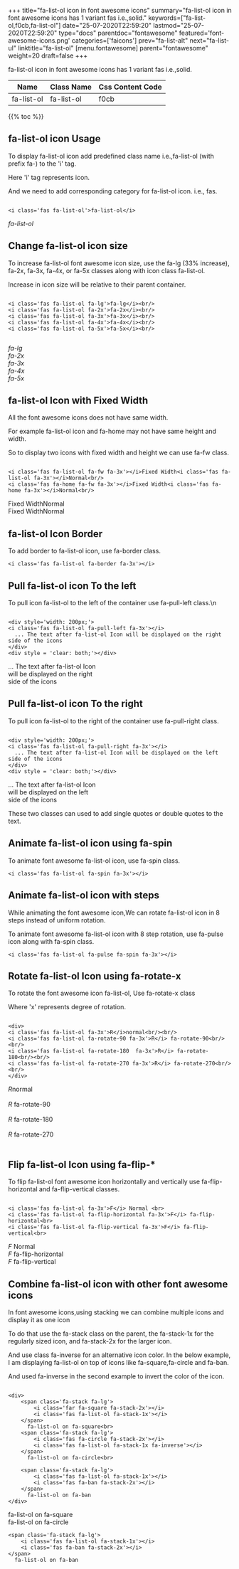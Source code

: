 +++
title="fa-list-ol icon in font awesome icons"
summary="fa-list-ol icon in font awesome icons has 1 variant fas i.e.,solid."
keywords=["fa-list-ol,f0cb,fa-list-ol"]
date="25-07-2020T22:59:20"
lastmod="25-07-2020T22:59:20"
type="docs"
parentdoc="fontawesome"
featured='font-awesome-icons.png'
categories=['faicons']
prev="fa-list-alt"
next="fa-list-ul"
linktitle="fa-list-ol"
[menu.fontawesome]
parent="fontawesome"
weight=20
draft=false
+++


fa-list-ol icon in font awesome icons has 1 variant fas i.e.,solid.

<div class='table-responsive'><table class='table'><thead><tr><th>Name</th><th>Class Name</th><th>Css Content Code</th></tr></thead><tbody><tr><td>fa-list-ol</td><td>fa-list-ol</td><td>f0cb</td></tr></tbody></table></div>


{{% toc %}}


## fa-list-ol icon Usage

To display fa-list-ol icon add predefined class name i.e.,fa-list-ol (with prefix fa-) to the 'i' tag.

Here 'i' tag represents icon.

And we need to add corresponding category for fa-list-ol icon. i.e., fas.


```

<i class='fas fa-list-ol'>fa-list-ol</i>
```

<i class='fas fa-list-ol'>fa-list-ol</i>




## Change fa-list-ol icon size
To increase fa-list-ol font awesome icon size, use the fa-lg (33% increase), fa-2x, fa-3x, fa-4x, or fa-5x classes along with icon class fa-list-ol.

Increase in icon size will be relative to their parent container. 

```

<i class='fas fa-list-ol fa-lg'>fa-lg</i><br/>
<i class='fas fa-list-ol fa-2x'>fa-2x</i><br/>
<i class='fas fa-list-ol fa-3x'>fa-3x</i><br/>
<i class='fas fa-list-ol fa-4x'>fa-4x</i><br/>
<i class='fas fa-list-ol fa-5x'>fa-5x</i><br/>
            
```

<i class='fas fa-list-ol fa-lg'>fa-lg</i><br/>
<i class='fas fa-list-ol fa-2x'>fa-2x</i><br/>
<i class='fas fa-list-ol fa-3x'>fa-3x</i><br/>
<i class='fas fa-list-ol fa-4x'>fa-4x</i><br/>
<i class='fas fa-list-ol fa-5x'>fa-5x</i><br/>
            



## fa-list-ol Icon with Fixed Width 

All the font awesome icons does not have same width.

For example fa-list-ol icon and fa-home may not have same height and width.

So to display two icons with fixed width and height we can use fa-fw class.


```

<i class='fas fa-list-ol fa-fw fa-3x'></i>Fixed Width<i class='fas fa-list-ol fa-3x'></i>Normal<br/>
<i class='fas fa-home fa-fw fa-3x'></i>Fixed Width<i class='fas fa-home fa-3x'></i>Normal<br/>
```

<i class='fas fa-list-ol fa-fw fa-3x'></i>Fixed Width<i class='fas fa-list-ol fa-3x'></i>Normal<br/>
<i class='fas fa-home fa-fw fa-3x'></i>Fixed Width<i class='fas fa-home fa-3x'></i>Normal<br/>



## fa-list-ol Icon Border 

To add border to fa-list-ol icon, use fa-border class.


```
<i class='fas fa-list-ol fa-border fa-3x'></i>

```
<i class='fas fa-list-ol fa-border fa-3x'></i>





## Pull fa-list-ol icon To the left

To pull icon fa-list-ol to the left of the container use fa-pull-left class.\n

```

<div style='width: 200px;'>
<i class='fas fa-list-ol fa-pull-left fa-3x'></i>
  ... The text after fa-list-ol Icon will be displayed on the right side of the icons
</div>
<div style = 'clear: both;'></div>
```

<div style='width: 200px;'>
<i class='fas fa-list-ol fa-pull-left fa-3x'></i>
  ... The text after fa-list-ol Icon will be displayed on the right side of the icons
</div>
<div style = 'clear: both;'></div>




## Pull fa-list-ol icon To the right
To pull icon fa-list-ol to the right of the container use fa-pull-right class.

```

<div style='width: 200px;'>
<i class='fas fa-list-ol fa-pull-right fa-3x'></i>
  ... The text after fa-list-ol Icon will be displayed on the left side of the icons
</div>
<div style = 'clear: both;'></div>
```

<div style='width: 200px;'>
<i class='fas fa-list-ol fa-pull-right fa-3x'></i>
  ... The text after fa-list-ol Icon will be displayed on the left side of the icons
</div>
<div style = 'clear: both;'></div>

These two classes can used to add single quotes or double quotes to the text.


## Animate fa-list-ol icon using fa-spin
To animate font awesome fa-list-ol icon, use fa-spin class.

```
<i class='fas fa-list-ol fa-spin fa-3x'></i>
```
<i class='fas fa-list-ol fa-spin fa-3x'></i>




## Animate fa-list-ol icon with steps
While animating the font awesome icon,We can rotate fa-list-ol icon in 8 steps instead of uniform rotation.

To animate font awesome fa-list-ol icon with 8 step rotation, use fa-pulse icon along with fa-spin class.


```
<i class='fas fa-list-ol fa-pulse fa-spin fa-3x'></i>

```
<i class='fas fa-list-ol fa-pulse fa-spin fa-3x'></i>





## Rotate fa-list-ol Icon using fa-rotate-x
To rotate the font awesome icon fa-list-ol, Use fa-rotate-x class

Where 'x' represents degree of rotation.


```

<div>
<i class='fas fa-list-ol fa-3x'>R</i>normal<br/><br/>
<i class='fas fa-list-ol fa-rotate-90 fa-3x'>R</i> fa-rotate-90<br/><br/> 
<i class='fas fa-list-ol fa-rotate-180  fa-3x'>R</i> fa-rotate-180<br/><br/> 
<i class='fas fa-list-ol fa-rotate-270 fa-3x'>R</i> fa-rotate-270<br/><br/>
</div>
```

<div>
<i class='fas fa-list-ol fa-3x'>R</i>normal<br/><br/>
<i class='fas fa-list-ol fa-rotate-90 fa-3x'>R</i> fa-rotate-90<br/><br/> 
<i class='fas fa-list-ol fa-rotate-180  fa-3x'>R</i> fa-rotate-180<br/><br/> 
<i class='fas fa-list-ol fa-rotate-270 fa-3x'>R</i> fa-rotate-270<br/><br/>
</div>




## Flip fa-list-ol Icon using fa-flip-*
To flip fa-list-ol font awesome icon horizontally and vertically use fa-flip-horizontal and fa-flip-vertical classes. 

```

<i class='fas fa-list-ol fa-3x'>F</i> Normal <br>
<i class='fas fa-list-ol fa-flip-horizontal fa-3x'>F</i> fa-flip-horizontal<br>
<i class='fas fa-list-ol fa-flip-vertical fa-3x'>F</i> fa-flip-vertical<br>
```

<i class='fas fa-list-ol fa-3x'>F</i> Normal <br>
<i class='fas fa-list-ol fa-flip-horizontal fa-3x'>F</i> fa-flip-horizontal<br>
<i class='fas fa-list-ol fa-flip-vertical fa-3x'>F</i> fa-flip-vertical<br>




## Combine fa-list-ol icon with other font awesome icons
In font awesome icons,using stacking we can combine multiple icons and display it as one icon 

To do that use the fa-stack class on the parent, the fa-stack-1x for the regularly sized icon, and fa-stack-2x for the larger icon.

And use class fa-inverse for an alternative icon color. 
In the below example, I am displaying fa-list-ol on top of icons like fa-square,fa-circle and fa-ban.

And used fa-inverse in the second example to invert the color of the icon.

```

<div>
    <span class='fa-stack fa-lg'>
        <i class='far fa-square fa-stack-2x'></i>
        <i class='fas fa-list-ol fa-stack-1x'></i>
    </span>
      fa-list-ol on fa-square<br>
    <span class='fa-stack fa-lg'>
        <i class='fas fa-circle fa-stack-2x'></i>
        <i class='fas fa-list-ol fa-stack-1x fa-inverse'></i>
    </span>
      fa-list-ol on fa-circle<br>

    <span class='fa-stack fa-lg'>
        <i class='fas fa-list-ol fa-stack-1x'></i>
        <i class='fas fa-ban fa-stack-2x'></i>
    </span>
      fa-list-ol on fa-ban
</div>
```

<div>
    <span class='fa-stack fa-lg'>
        <i class='far fa-square fa-stack-2x'></i>
        <i class='fas fa-list-ol fa-stack-1x'></i>
    </span>
      fa-list-ol on fa-square<br>
    <span class='fa-stack fa-lg'>
        <i class='fas fa-circle fa-stack-2x'></i>
        <i class='fas fa-list-ol fa-stack-1x fa-inverse'></i>
    </span>
      fa-list-ol on fa-circle<br>

    <span class='fa-stack fa-lg'>
        <i class='fas fa-list-ol fa-stack-1x'></i>
        <i class='fas fa-ban fa-stack-2x'></i>
    </span>
      fa-list-ol on fa-ban
</div>






